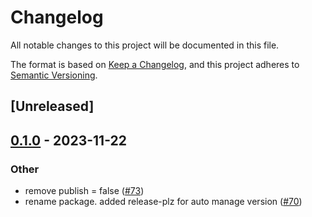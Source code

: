# Changelog
All notable changes to this project will be documented in this file.

The format is based on [Keep a Changelog](https://keepachangelog.com/en/1.0.0/),
and this project adheres to [Semantic Versioning](https://semver.org/spec/v2.0.0.html).

## [Unreleased]

## [0.1.0](https://github.com/giangndm/8xFF-decentralized-media-server/releases/tag/cluster-sdn-v0.1.0) - 2023-11-22

### Other
- remove publish = false ([#73](https://github.com/giangndm/8xFF-decentralized-media-server/pull/73))
- rename package. added release-plz for auto manage version ([#70](https://github.com/giangndm/8xFF-decentralized-media-server/pull/70))
